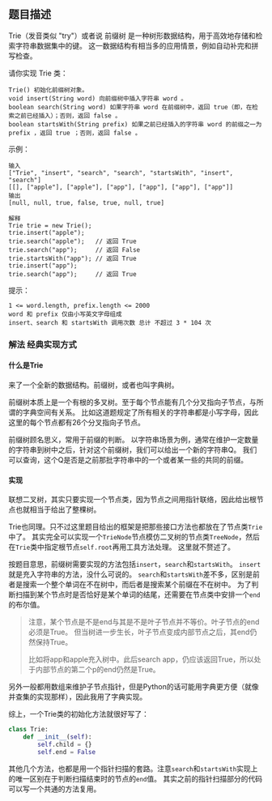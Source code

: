 ## 题目描述
Trie（发音类似 "try"）或者说 前缀树 是一种树形数据结构，用于高效地存储和检索字符串数据集中的键。
这一数据结构有相当多的应用情景，例如自动补完和拼写检查。

请你实现 Trie 类：
```
Trie() 初始化前缀树对象。
void insert(String word) 向前缀树中插入字符串 word 。
boolean search(String word) 如果字符串 word 在前缀树中，返回 true（即，在检索之前已经插入）；否则，返回 false 。
boolean startsWith(String prefix) 如果之前已经插入的字符串 word 的前缀之一为 prefix ，返回 true ；否则，返回 false 。
```

示例：
```
输入
["Trie", "insert", "search", "search", "startsWith", "insert", "search"]
[[], ["apple"], ["apple"], ["app"], ["app"], ["app"], ["app"]]
输出
[null, null, true, false, true, null, true]

解释
Trie trie = new Trie();
trie.insert("apple");
trie.search("apple");   // 返回 True
trie.search("app");     // 返回 False
trie.startsWith("app"); // 返回 True
trie.insert("app");
trie.search("app");     // 返回 True
```

提示：
```
1 <= word.length, prefix.length <= 2000
word 和 prefix 仅由小写英文字母组成
insert、search 和 startsWith 调用次数 总计 不超过 3 * 104 次
```

### 解法 经典实现方式

#### 什么是Trie
来了一个全新的数据结构。前缀树，或者也叫字典树。

前缀树本质上是一个有根的多叉树。至于每个节点能有几个分叉指向子节点，与所谓的字典空间有关系。
比如这道题规定了所有相关的字符串都是小写字母，因此这里的每个节点都有26个分叉指向子节点。

前缀树顾名思义，常用于前缀的判断。
以字符串场景为例，通常在维护一定数量的字符串到树中之后，针对这个前缀树，我们可以给出一个新的字符串Q。
我们可以查询，这个Q是否是之前那批字符串中的一个或者某一些的共同的前缀。

#### 实现
联想二叉树，其实只要实现一个节点类，因为节点之间用指针联络，因此给出根节点也就相当于给出了整棵树。

Trie也同理。只不过这里题目给出的框架是把那些接口方法也都放在了节点类`Trie`中了。
其实完全可以实现一个`TrieNode`节点模仿二叉树的节点类`TreeNode`，然后在`Trie`类中指定根节点`self.root`再用工具方法处理。
这里就不赘述了。

按题目意思，前缀树需要实现的方法包括`insert`，`search`和`startsWith`。
`insert`就是充入字符串的方法，没什么可说的。
`search`和`startsWith`差不多，区别是前者是搜索一个整个单词在不在树中，而后者是搜索某个前缀在不在树中。
为了判断扫描到某个节点时是否恰好是某个单词的结尾，还需要在节点类中安排一个`end`的布尔值。
>注意，某个节点是不是end与其是不是叶子节点并不等价。叶子节点的end必须是True。
>但当树进一步生长，叶子节点变成内部节点之后，其end仍然保持True。
>
>比如将app和apple充入树中。此后search app，仍应该返回True，所以处于内部节点的第二个p的end仍然是True。

另外一般都用数组来维护子节点指针，但是Python的话可能用字典更方便（就像并查集的实现那样），因此我用了字典实现。

综上，一个Trie类的初始化方法就很好写了：
```python
class Trie:
    def __init__(self):
        self.child = {}
        self.end = False
```

其他几个方法，也都是用一个指针扫描的套路。注意`search`和`startsWith`实现上的唯一区别在于判断扫描结束时的节点的`end`值。
其实之前的指针扫描部分的代码可以写一个共通的方法复用。